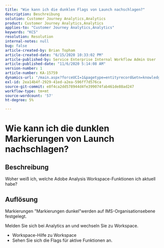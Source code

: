 ```yaml
---
title: "Wie kann ich die dunklen Flags von Launch nachschlagen?"
description: Beschreibung
solution: Customer Journey Analytics,Analytics
product: Customer Journey Analytics,Analytics
applies-to: "Customer Journey Analytics,Analytics"
keywords: "KCS"
resolution: Resolution
internal-notes: null
bug: false
article-created-by: Brian Topham
article-created-date: "6/15/2020 10:33:02 PM"
article-published-by: Service Enterprise Internal Workflow Admin User
article-published-date: "11/6/2020 5:14:08 AM"
version-number: 1
article-number: KA-15759
dynamics-url: "/main.aspx?forceUCI=1&pagetype=entityrecord&etn=knowledgearticle&id=2c0b4e2b-58af-ea11-a812-000d3a303484"
exl-id: 2ea14b4f-2929-41ed-a2ea-596ff7d576ca
source-git-commit: e8f4ca2dd578944d4fe399074fab461de88ad247
workflow-type: tm+mt
source-wordcount: '57'
ht-degree: 5%

---
```


# Wie kann ich die dunklen Markierungen von Launch nachschlagen?

## Beschreibung

Woher weiß ich, welche Adobe Analysis Workspace-Funktionen ich aktuell habe? 

## Auflösung

Markierungen &quot;Markierungen dunkel&quot;werden auf IMS-Organisationsebene festgelegt.

Melden Sie sich bei Analytics an und wechseln Sie zu Workspace.

* Workspace-Hilfe zu Workspace
* Sehen Sie sich die Flags für aktive Funktionen an.
